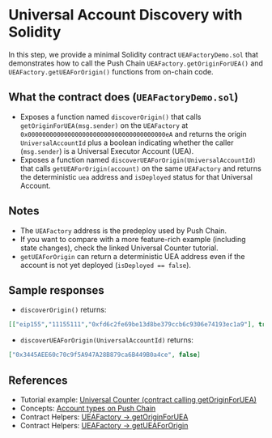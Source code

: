 # Universal Account Discovery with Solidity

In this step, we provide a minimal Solidity contract `UEAFactoryDemo.sol` that demonstrates how to call the Push Chain `UEAFactory.getOriginForUEA()` and `UEAFactory.getUEAForOrigin()` functions from on-chain code.

## What the contract does (`UEAFactoryDemo.sol`)

- Exposes a function named `discoverOrigin()` that calls `getOriginForUEA(msg.sender)` on the `UEAFactory` at `0x00000000000000000000000000000000000000eA` and returns the origin `UniversalAccountId` plus a boolean indicating whether the caller (`msg.sender`) is a Universal Executor Account (UEA).
- Exposes a function named `discoverUEAForOrigin(UniversalAccountId)` that calls `getUEAForOrigin(account)` on the same `UEAFactory` and returns the deterministic `uea` address and `isDeployed` status for that Universal Account.

## Notes

- The `UEAFactory` address is the predeploy used by Push Chain.
- If you want to compare with a more feature-rich example (including state changes), check the linked Universal Counter tutorial.
- `getUEAForOrigin` can return a deterministic UEA address even if the account is not yet deployed (`isDeployed == false`).

## Sample responses

- `discoverOrigin()` returns:

```json
[["eip155","11155111","0xfd6c2fe69be13d8be379ccb6c9306e74193ec1a9"], true]
```

- `discoverUEAForOrigin(UniversalAccountId)` returns:

```json
["0x3445AEE60c70c9f5A947A28B879ca6B449B0a4ce", false]
```

## References

- Tutorial example: <a href="https://pushchain.github.io/push-chain-website/pr-preview/pr-1067/docs/chain/tutorials/tutorial-universal-counter/" target="_blank">Universal Counter (contract calling getOriginForUEA)</a>
- Concepts: <a href="https://pushchain.github.io/push-chain-website/pr-preview/pr-1067/docs/chain/important-concepts/#account-types-on-push-chain" target="_blank">Account types on Push Chain</a>
- Contract Helpers: <a href="https://pushchain.github.io/push-chain-website/pr-preview/pr-1067/docs/chain/build/contract-helpers/#ueafactory--getoriginforuea" target="_blank">UEAFactory → getOriginForUEA</a>
- Contract Helpers: <a href="https://pushchain.github.io/push-chain-website/pr-preview/pr-1067/docs/chain/build/contract-helpers/#ueafactory--getueafororigin" target="_blank">UEAFactory → getUEAForOrigin</a>
